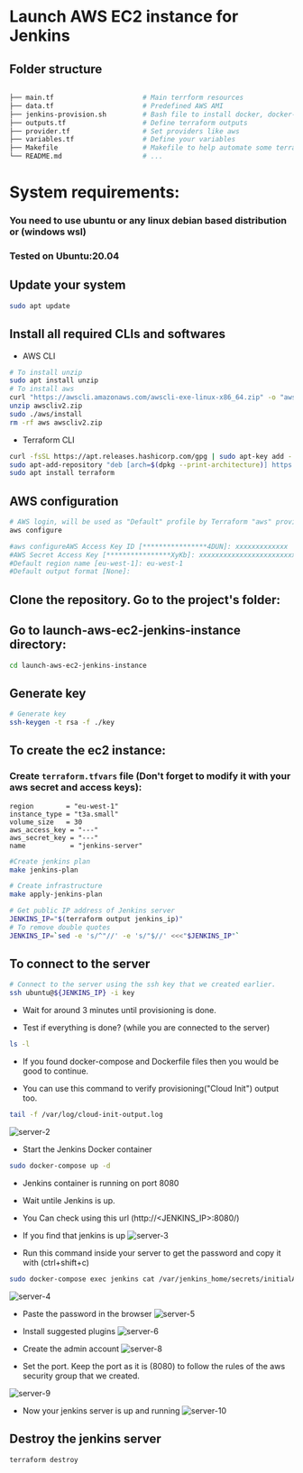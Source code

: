 # Launch AWS EC2 instance for Jenkins

## Folder structure
```sh

├── main.tf                      # Main terrform resources
├── data.tf                      # Predefined AWS AMI 
├── jenkins-provision.sh         # Bash file to install docker, docker-compose and jenkins on the server
├── outputs.tf                   # Define terraform outputs
├── provider.tf                  # Set providers like aws
├── variables.tf                 # Define your variables
├── Makefile                     # Makefile to help automate some terraform commands
└── README.md                    # ...
```

# System requirements:

### You need to use ubuntu or any linux debian based distribution or (windows wsl)
### Tested on Ubuntu:20.04

## Update your system

```sh
sudo apt update
```
## Install all required CLIs and softwares
* AWS CLI

``` sh
# To install unzip
sudo apt install unzip
# To install aws
curl "https://awscli.amazonaws.com/awscli-exe-linux-x86_64.zip" -o "awscliv2.zip"
unzip awscliv2.zip
sudo ./aws/install
rm -rf aws awscliv2.zip
```

* Terraform CLI

``` sh
curl -fsSL https://apt.releases.hashicorp.com/gpg | sudo apt-key add -
sudo apt-add-repository "deb [arch=$(dpkg --print-architecture)] https://apt.releases.hashicorp.com $(lsb_release -cs) main"
sudo apt install terraform
```

## AWS configuration
``` sh
# AWS login, will be used as "Default" profile by Terraform "aws" provider
aws configure

#aws configureAWS Access Key ID [****************4DUN]: xxxxxxxxxxxxx
#AWS Secret Access Key [****************XyKb]: xxxxxxxxxxxxxxxxxxxxxxxxxxxxxxxxx
#Default region name [eu-west-1]: eu-west-1
#Default output format [None]: 
```

## Clone the repository. Go to the project's folder:

## Go to launch-aws-ec2-jenkins-instance directory:
```sh
cd launch-aws-ec2-jenkins-instance
```

## Generate key
```sh
# Generate key
ssh-keygen -t rsa -f ./key
```

## To create the ec2 instance:


### Create `terraform.tfvars` file (Don't forget to modify it with your aws secret and access keys):

```
region        = "eu-west-1"
instance_type = "t3a.small"
volume_size   = 30
aws_access_key = "---"
aws_secret_key = "---"
name           = "jenkins-server"

```


```sh
#Create jenkins plan
make jenkins-plan

# Create infrastructure
make apply-jenkins-plan

# Get public IP address of Jenkins server
JENKINS_IP="$(terraform output jenkins_ip)"
# To remove double quotes
JENKINS_IP=`sed -e 's/^"//' -e 's/"$//' <<<"$JENKINS_IP"`
```


## To connect to the server


```sh
# Connect to the server using the ssh key that we created earlier.
ssh ubuntu@${JENKINS_IP} -i key
```
- Wait for around 3 minutes until provisioning is done.

- Test if everything is done? (while you are connected to the server)
```sh
ls -l
```
- If you found docker-compose and Dockerfile files then you would be good to continue.

- You can use this command to verify provisioning("Cloud Init") output  too.
```sh
tail -f /var/log/cloud-init-output.log
```
![server-2](https://github.com/AhmedElsayed1011/python-pipeline-images/blob/main/server/server-2.png)

- Start the Jenkins Docker container
```sh
sudo docker-compose up -d
```
- Jenkins container is running on port 8080
- Wait untile Jenkins is up.
- You Can check using this url (http://<JENKINS_IP>:8080/)
- If you find that jenkins is up
![server-3](https://github.com/AhmedElsayed1011/python-pipeline-images/blob/main/server/server-3.png)

- Run this command inside your server to get the password and copy it with (ctrl+shift+c)

```sh
sudo docker-compose exec jenkins cat /var/jenkins_home/secrets/initialAdminPassword
```
![server-4](https://github.com/AhmedElsayed1011/python-pipeline-images/blob/main/server/server-4.png)

- Paste the password in the browser
![server-5](https://github.com/AhmedElsayed1011/python-pipeline-images/blob/main/server/server-5s.png)

- Install suggested plugins
![server-6](https://github.com/AhmedElsayed1011/python-pipeline-images/blob/main/server/server-6.png)

- Create the admin account
![server-8](https://github.com/AhmedElsayed1011/python-pipeline-images/blob/main/server/server-8.png)

- Set the port. Keep the port as it is (8080) to follow the rules of the aws security group that we created.

![server-9](https://github.com/AhmedElsayed1011/python-pipeline-images/blob/main/server/server-9.png)

- Now your jenkins server is up and running
![server-10](https://github.com/AhmedElsayed1011/python-pipeline-images/blob/main/server/server-10.png)


## Destroy the jenkins server
```sh
terraform destroy
```